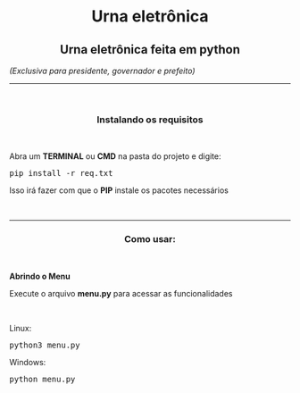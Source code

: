 <h1 align="center">Urna eletrônica</h1>
<h2 align="center">Urna eletrônica feita em python</h2>
<i>(Exclusiva para presidente, governador e prefeito)</i>

<hr>

<br>

<h3 align="center">Instalando os requisitos</h3>

<br>

<p>Abra um <b>TERMINAL</b> ou <b>CMD</b> na pasta do projeto e digite: </p>

<pre>pip install -r req.txt</pre>

<p>Isso irá fazer com que o <b>PIP</b> instale os pacotes necessários</p>

<br>

<hr>

<h3 align="center">Como usar: </h3>

<br>


<strong>Abrindo o Menu</strong>
<p>Execute o arquivo <b>menu.py</b> para acessar as funcionalidades</p>

<br>

<p>Linux: </p>
<pre>python3 menu.py</pre>

<p>Windows: </p>
<pre>python menu.py</pre>

